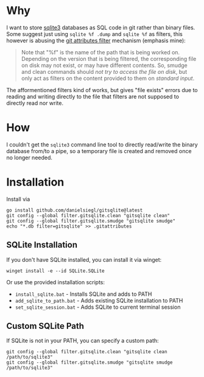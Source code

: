 # Why

I want to store [sqlite3](https://sqlite.org) databases as SQL code in git rather than binary files. Some suggest just using `sqlite %f .dump` and `sqlite %f` as filters, this however is abusing the [git attributes filter](https://git-scm.com/docs/gitattributes#_filter) mechanism (emphasis mine):

>Note that "%f" is the name of the path that is being worked on. Depending on the version that is being filtered, the corresponding file on disk may not exist, or may have different contents. So, smudge and clean commands should *not try to access the file on disk*, but only act as filters on the content provided to them on *standard input*.

The afformentioned filters kind of works, but gives "file exists" errors due to reading and writing directly to the file that filters are not supposed to directly read nor write.

# How

I couldn't get the `sqlite3` command line tool to directly read/write the binary database from/to a pipe, so a temporary file is created and removed once no longer needed.

# Installation

Install via
```
go install github.com/danielsiegl/gitsqlite@latest
git config --global filter.gitsqlite.clean "gitsqlite clean"
git config --global filter.gitsqlite.smudge "gitsqlite smudge"
echo "*.db filter=gitsqlite" >> .gitattributes
```

## SQLite Installation

If you don't have SQLite installed, you can install it via winget:
```
winget install -e --id SQLite.SQLite
```

Or use the provided installation scripts:
- `install_sqlite.bat` - Installs SQLite and adds to PATH
- `add_sqlite_to_path.bat` - Adds existing SQLite installation to PATH
- `set_sqlite_session.bat` - Adds SQLite to current terminal session

## Custom SQLite Path

If SQLite is not in your PATH, you can specify a custom path:
```
git config --global filter.gitsqlite.clean "gitsqlite clean /path/to/sqlite3"
git config --global filter.gitsqlite.smudge "gitsqlite smudge /path/to/sqlite3"
```
